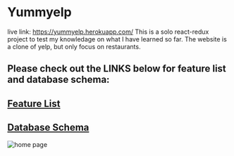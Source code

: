 # Yummyelp
live link: https://yummyelp.herokuapp.com/
This is a solo react-redux project to test my knowledage on what I have learned so far.
The website is a clone of yelp, but only focus on restaurants.

## Please check out the LINKS below for feature list and database schema:
## [Feature List](https://github.com/tan004/yummyelp/wiki/Feature-List)

## [Database Schema ](https://github.com/tan004/yummyelp/wiki/Database-Schema)

![home page](https://i.imgur.com/uBD2pe8.png)
